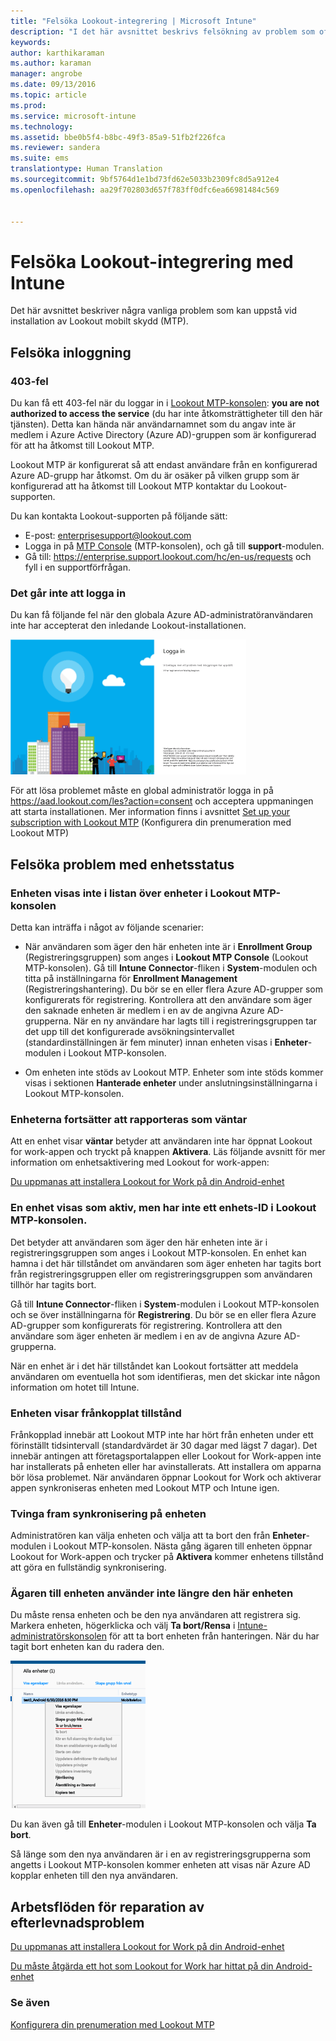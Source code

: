 ```yaml
---
title: "Felsöka Lookout-integrering | Microsoft Intune"
description: "I det här avsnittet beskrivs felsökning av problem som ofta uppstår vid Lookout-integrering"
keywords: 
author: karthikaraman
ms.author: karaman
manager: angrobe
ms.date: 09/13/2016
ms.topic: article
ms.prod: 
ms.service: microsoft-intune
ms.technology: 
ms.assetid: bbe0b5f4-b8bc-49f3-85a9-51fb2f226fca
ms.reviewer: sandera
ms.suite: ems
translationtype: Human Translation
ms.sourcegitcommit: 9bf5764d1e1bd73fd62e5033b2309fc8d5a912e4
ms.openlocfilehash: aa29f702803d657f783ff0dfc6ea66981484c569


---
```


# <a name="troubleshoot-lookout-integration-with-intune"></a>Felsöka Lookout-integrering med Intune
Det här avsnittet beskriver några vanliga problem som kan uppstå vid installation av Lookout mobilt skydd (MTP).
## <a name="troubleshoot-login-errors"></a>Felsöka inloggning
### <a name="403-errors"></a>403-fel
Du kan få ett 403-fel när du loggar in i [Lookout MTP-konsolen](https://aad.lookout.com):  **you are not authorized to access the service** (du har inte åtkomsträttigheter till den här tjänsten). Detta kan hända när användarnamnet som du angav inte är medlem i Azure Active Directory (Azure AD)-gruppen som är konfigurerad för att ha åtkomst till Lookout MTP.

Lookout MTP är konfigurerat så att endast användare från en konfigurerad Azure AD-grupp har åtkomst. Om du är osäker på vilken grupp som är konfigurerad att ha åtkomst till Lookout MTP kontaktar du Lookout-supporten.

Du kan kontakta Lookout-supporten på följande sätt:

* E-post: enterprisesupport@lookout.com
* Logga in på [MTP Console](http://aad.lookout.com) (MTP-konsolen), och gå till **support**-modulen.
* Gå till: https://enterprise.support.lookout.com/hc/en-us/requests och fyll i en supportförfrågan.

### <a name="unable-to-sign-in"></a>Det går inte att logga in
Du kan få följande fel när den globala Azure AD-administratöranvändaren inte har accepterat den inledande Lookout-installationen.

![skärmbild av inloggningsskärmen för Lookout som visar inloggningsfelet](../media/mtp/lookout-mtp-consent-not-accepted-error.png)

För att lösa problemet måste en global administratör logga in på https://aad.lookout.com/les?action=consent och acceptera uppmaningen att starta installationen. Mer information finns i avsnittet [Set up your subscription with Lookout MTP](set-up-your-subscription-with-lookout-mtp.md) (Konfigurera din prenumeration med Lookout MTP)

## <a name="troubleshoot-device-status-issues"></a>Felsöka problem med enhetsstatus

### <a name="device-not-showing-up-in-the-lookout-mtp-console-device-list"></a>Enheten visas inte i listan över enheter i Lookout MTP-konsolen

Detta kan inträffa i något av följande scenarier:
* När användaren som äger den här enheten inte är i **Enrollment Group** (Registreringsgruppen) som anges i **Lookout MTP Console** (Lookout MTP-konsolen).  Gå till **Intune Connector**-fliken i **System**-modulen och titta på inställningarna för **Enrollment Management** (Registreringshantering).  Du bör se en eller flera Azure AD-grupper som konfigurerats för registrering.  Kontrollera att den användare som äger den saknade enheten är medlem i en av de angivna Azure AD-grupperna.  När en ny användare har lagts till i registreringsgruppen tar det upp till det konfigurerade avsökningsintervallet (standardinställningen är fem minuter) innan enheten visas i **Enheter**-modulen i Lookout MTP-konsolen.

* Om enheten inte stöds av Lookout MTP.  Enheter som inte stöds kommer visas i sektionen **Hanterade enheter** under anslutningsinställningarna i Lookout MTP-konsolen.

### <a name="device-continues-to-be-reported-as-pending"></a>Enheterna fortsätter att rapporteras som **väntar**

Att en enhet visar **väntar** betyder att användaren inte har öppnat Lookout for work-appen och tryckt på knappen **Aktivera**. Läs följande avsnitt för mer information om enhetsaktivering med Lookout for work-appen:

[Du uppmanas att installera Lookout for Work på din Android-enhet ](http://docs.microsoft.com/intune/enduser/you-are-prompted-to-install-lookout-for-work-android)

### <a name="in-the-lookout-mtp-console-a-device-is-showing-as-active-but-does-not-have-a-device-id"></a>En enhet visas som aktiv, men har inte ett enhets-ID i Lookout MTP-konsolen.  
Det betyder att användaren som äger den här enheten inte är i registreringsgruppen som anges i Lookout MTP-konsolen.   En enhet kan hamna i det här tillståndet om användaren som äger enheten har tagits bort från registreringsgruppen eller om registreringsgruppen som användaren tillhör har tagits bort.

Gå till **Intune Connector**-fliken i **System**-modulen i Lookout MTP-konsolen och se över inställningarna för **Registrering**.  Du bör se en eller flera Azure AD-grupper som konfigurerats för registrering.  Kontrollera att den användare som äger enheten är medlem i en av de angivna Azure AD-grupperna.  

När en enhet är i det här tillståndet kan Lookout fortsätter att meddela användaren om eventuella hot som identifieras, men det skickar inte någon information om hotet till Intune.

### <a name="device-shows-disconnected-state"></a>Enheten visar frånkopplat tillstånd

Frånkopplad innebär att Lookout MTP inte har hört från enheten under ett förinställt tidsintervall (standardvärdet är 30 dagar med lägst 7 dagar). Det innebär antingen att företagsportalappen eller Lookout for Work-appen inte har installerats på enheten eller har avinstallerats. Att installera om apparna bör lösa problemet. När användaren öppnar Lookout for Work och aktiverar appen synkroniseras enheten med Lookout MTP och Intune igen.    

### <a name="forcing-a-resync-on-the-device"></a>Tvinga fram synkronisering på enheten
Administratören kan välja enheten och välja att ta bort den från **Enheter**-modulen i Lookout MTP-konsolen.   Nästa gång ägaren till enheten öppnar Lookout for Work-appen och trycker på **Aktivera** kommer enhetens tillstånd att göra en fullständig synkronisering.

### <a name="the-owner-of-the-device-is-no-longer-using-this-device"></a>Ägaren till enheten använder inte längre den här enheten
Du måste rensa enheten och be den nya användaren att registrera sig.  Markera enheten, högerklicka och välj **Ta bort/Rensa** i [Intune-administratörskonsolen](https://manage.microsoft.com) för att ta bort enheten från hanteringen. När du har tagit bort enheten kan du radera den.

![skärmbild som visar enhetsmodulen i Intune-administratörskonsolen och alternativet Ta bort/Rensa](../media/mtp/mtp-retire-device-intune-console.png)

Du kan även gå till **Enheter**-modulen i Lookout MTP-konsolen och välja **Ta bort**.  

Så länge som den nya användaren är i en av registreringsgrupperna som angetts i Lookout MTP-konsolen kommer enheten att visas när Azure AD kopplar enheten till den nya användaren.

## <a name="compliance-remediation-workflows"></a>Arbetsflöden för reparation av efterlevnadsproblem
[Du uppmanas att installera Lookout for Work på din Android-enhet]( http://docs.microsoft.com/intune/enduser/you-are-prompted-to-install-lookout-for-work-android)

[Du måste åtgärda ett hot som Lookout for Work har hittat på din Android-enhet ](http://docs.microsoft.com/intune/enduser/you-need-to-resolve-a-threat-found-by-lookout-for-work-android)


### <a name="see-also"></a>Se även
[Konfigurera din prenumeration med Lookout MTP](https://docs.microsoft.com/en-us/intune/deploy-use/set-up-your-subscription-with-lookout-mtp)



<!--HONumber=Nov16_HO2-->


